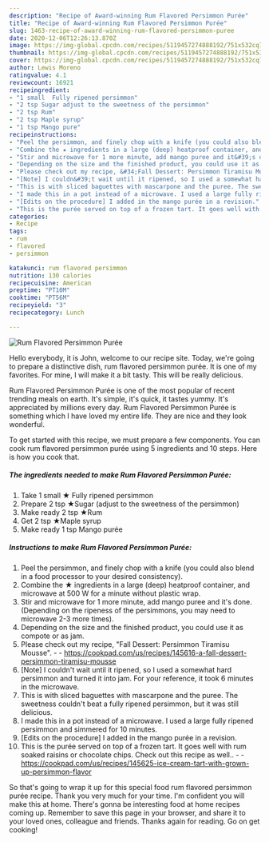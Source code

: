 ```yaml
---
description: "Recipe of Award-winning Rum Flavored Persimmon Purée"
title: "Recipe of Award-winning Rum Flavored Persimmon Purée"
slug: 1463-recipe-of-award-winning-rum-flavored-persimmon-puree
date: 2020-12-06T12:26:13.870Z
image: https://img-global.cpcdn.com/recipes/5119457274888192/751x532cq70/rum-flavored-persimmon-puree-recipe-main-photo.jpg
thumbnail: https://img-global.cpcdn.com/recipes/5119457274888192/751x532cq70/rum-flavored-persimmon-puree-recipe-main-photo.jpg
cover: https://img-global.cpcdn.com/recipes/5119457274888192/751x532cq70/rum-flavored-persimmon-puree-recipe-main-photo.jpg
author: Lewis Moreno
ratingvalue: 4.1
reviewcount: 16921
recipeingredient:
- "1 small  Fully ripened persimmon"
- "2 tsp Sugar adjust to the sweetness of the persimmon"
- "2 tsp Rum"
- "2 tsp Maple syrup"
- "1 tsp Mango pure"
recipeinstructions:
- "Peel the persimmon, and finely chop with a knife (you could also blend in a food processor to your desired consistency)."
- "Combine the ★ ingredients in a large (deep) heatproof container, and microwave at 500 W for a minute without plastic wrap."
- "Stir and microwave for 1 more minute, add mango puree and it&#39;s done. (Depending on the ripeness of the persimmons, you may need to microwave 2-3 more times)."
- "Depending on the size and the finished product, you could use it as compote or as jam."
- "Please check out my recipe, &#34;Fall Dessert: Persimmon Tiramisu Mousse&#34;.  https://cookpad.com/us/recipes/145616-a-fall-dessert-persimmon-tiramisu-mousse"
- "[Note] I couldn&#39;t wait until it ripened, so I used a somewhat hard persimmon and turned it into jam. For your reference, it took 6 minutes in the microwave."
- "This is with sliced baguettes with mascarpone and the puree. The sweetness couldn&#39;t beat a fully ripened persimmon, but it was still delicious."
- "I made this in a pot instead of a microwave. I used a large fully ripened persimmon and simmered for 10 minutes."
- "[Edits on the procedure] I added in the mango purée in a revision."
- "This is the purée served on top of a frozen tart. It goes well with rum soaked raisins or chocolate chips. Check out this recipe as well..  https://cookpad.com/us/recipes/145625-ice-cream-tart-with-grown-up-persimmon-flavor"
categories:
- Recipe
tags:
- rum
- flavored
- persimmon

katakunci: rum flavored persimmon 
nutrition: 130 calories
recipecuisine: American
preptime: "PT10M"
cooktime: "PT56M"
recipeyield: "3"
recipecategory: Lunch

---
```



![Rum Flavored Persimmon Purée](https://img-global.cpcdn.com/recipes/5119457274888192/751x532cq70/rum-flavored-persimmon-puree-recipe-main-photo.jpg)

Hello everybody, it is John, welcome to our recipe site. Today, we're going to prepare a distinctive dish, rum flavored persimmon purée. It is one of my favorites. For mine, I will make it a bit tasty. This will be really delicious.

Rum Flavored Persimmon Purée is one of the most popular of recent trending meals on earth. It's simple, it's quick, it tastes yummy. It's appreciated by millions every day. Rum Flavored Persimmon Purée is something which I have loved my entire life. They are nice and they look wonderful.




To get started with this recipe, we must prepare a few components. You can cook rum flavored persimmon purée using 5 ingredients and 10 steps. Here is how you cook that.

<!--inarticleads1-->

##### The ingredients needed to make Rum Flavored Persimmon Purée:

1. Take 1 small ★ Fully ripened persimmon
1. Prepare 2 tsp ★Sugar (adjust to the sweetness of the persimmon)
1. Make ready 2 tsp ★Rum
1. Get 2 tsp ★Maple syrup
1. Make ready 1 tsp Mango purée




<!--inarticleads2-->

##### Instructions to make Rum Flavored Persimmon Purée:

1. Peel the persimmon, and finely chop with a knife (you could also blend in a food processor to your desired consistency).
1. Combine the ★ ingredients in a large (deep) heatproof container, and microwave at 500 W for a minute without plastic wrap.
1. Stir and microwave for 1 more minute, add mango puree and it&#39;s done. (Depending on the ripeness of the persimmons, you may need to microwave 2-3 more times).
1. Depending on the size and the finished product, you could use it as compote or as jam.
1. Please check out my recipe, &#34;Fall Dessert: Persimmon Tiramisu Mousse&#34;. -  - https://cookpad.com/us/recipes/145616-a-fall-dessert-persimmon-tiramisu-mousse
1. [Note] I couldn&#39;t wait until it ripened, so I used a somewhat hard persimmon and turned it into jam. For your reference, it took 6 minutes in the microwave.
1. This is with sliced baguettes with mascarpone and the puree. The sweetness couldn&#39;t beat a fully ripened persimmon, but it was still delicious.
1. I made this in a pot instead of a microwave. I used a large fully ripened persimmon and simmered for 10 minutes.
1. [Edits on the procedure] I added in the mango purée in a revision.
1. This is the purée served on top of a frozen tart. It goes well with rum soaked raisins or chocolate chips. Check out this recipe as well.. -  - https://cookpad.com/us/recipes/145625-ice-cream-tart-with-grown-up-persimmon-flavor




So that's going to wrap it up for this special food rum flavored persimmon purée recipe. Thank you very much for your time. I'm confident you will make this at home. There's gonna be interesting food at home recipes coming up. Remember to save this page in your browser, and share it to your loved ones, colleague and friends. Thanks again for reading. Go on get cooking!
